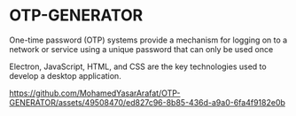# OTP-GENERATOR
One-time password (OTP) systems provide a mechanism for logging on to a network or service using a unique password that can only be used once

Electron, JavaScript, HTML, and CSS are the key technologies used to develop a desktop application.

https://github.com/MohamedYasarArafat/OTP-GENERATOR/assets/49508470/ed827c96-8b85-436d-a9a0-6fa4f9182e0b

